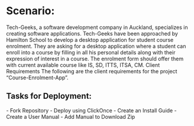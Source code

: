 <h1>Scenario:</h1>
Tech-Geeks, a software development company in Auckland, specializes in creating software applications.
Tech-Geeks have been approached by Hamilton School to develop a desktop application for student course
enrolment. They are asking for a desktop application where a student can enroll into a course by filling
in all his personal details along with their expression of interest in a course. The enrolment form should
offer them with current available course like IS, SD, ITTS, ITSA, CM. Client Requirements The following
are the client requirements for the project “Course-Enrolment-App”.

<h2>Tasks for Deployment:</h2>
- Fork Repository 
- Deploy using ClickOnce
- Create an Install Guide 
- Create a User Manual 
- Add Manual to Download Zip 
